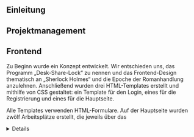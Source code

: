 ## Einleitung

## Projektmanagement



## Frontend

Zu Beginn wurde ein Konzept entwickelt. Wir entschieden uns, das Programm „Desk-Share-Lock“ zu nennen und das Frontend-Design thematisch an „Sherlock Holmes“ und die Epoche der Romanhandlung anzulehnen. Anschließend wurden drei HTML-Templates erstellt und mithilfe von CSS gestaltet: ein Template für den Login, eines für die Registrierung und eines für die Hauptseite. 

Alle Templates verwenden HTML-Formulare. Auf der Hauptseite wurden zwölf Arbeitsplätze erstellt, die jeweils über das <details>-Tag aufklappbar sind. Dadurch lassen sich zusätzliche Informationen einblenden – insbesondere der Status des jeweiligen Arbeitsplatzes: frei, belegt oder besetzt. Wenn ein Arbeitsplatz frei ist, erscheint ein Button, über den er gebucht werden kann. Ist er belegt, wird angezeigt, welcher Nutzer diesen bereits gebucht hat. 


## Backend




## GPIO

Am Anfang wurde eine Materialsuche für Sensoren gemacht, die wir für unser Projekt benötigen. Des Weiteren wurde sich auf dem Markt umgeschaut, ob es bereits ähnliche Projekte wie unseres gibt. Da dies der Fall ist, wurden diese angeschaut, um Inspiration mitzunehmen, wie man es eventuell machen könnte. Die nächste Aufgabe war es, einen Pinplan zu erstellen. Hierbei wurde das Programm Fritzing verwendet wodurch man einen theoretischen Plan mit einem Arbeitsplatz dastellen kann. Nachdem wir nun wussten welche Materialien wir benötigen und wie diese angeordnet bzw. verwendet werden müssen, war es an der Zeit das erste GPIO-Setup zu schreiben. Hierbei war der Plan eine LED das Grün oder Rot leuchten kann anzusteuern und in den 2 verschiedenen Lichtern leuchten zu lassen. Dabei musste man eine neue Datei schreiben, in der die GPIO-Prozesse dargestellt sind. Diese Datei musste dann in den Server reingestellt werden. Danach musste man noch eine Verknüpfung mit den beiden Funktionen “Arbeitsplatz buchen“ und “Arbeitsplatz abmelden“. Dies war auch einer unserer Meilensteine für den ersten Sprint. 




## Ausblick Sprint 2
